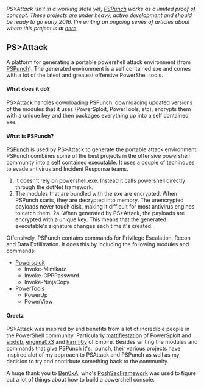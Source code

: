 _PS>Attack isn't in a working state yet, [PSPunch](https://www.github.com/jaredhaight/PSPunch/) works as a limited proof of concept. These projects are under heavy, active development and should be ready to go early 2016. I'm writing an ongoing series of articles about where this project is at [here](https://www.psattack.com/articles/20150212/psattack-v000001/)_

## PS>Attack

A platform for generating a portable powershell attack environment (from [PSPunch](https://www.github.com/jaredhaight/PSPunch/)). The generated environment is a self contained exe and comes with a lot of the latest and greatest offensive PowerShell tools. 

#### What does it do?
PS>Attack handles downloading PSPunch, downloading updated versions of the modules that it uses (PowerSploit, PowerTools, etc), encrypts them with a unique key and then packages everything up into a self contained exe.

#### What is PSPunch?
[PSPunch](https://www.github.com/jaredhaight/PSPunch/) is used by PS>Attack to generate the portable attack environment. PSPunch combines some of the best projects in the offensive powershell community into a self contained executable. It uses a couple of techinques to evade antivirus and Incident Response teams.

1. It doesn't rely on powershell.exe. Instead it calls powershell directly through the dotNet framework.
2. The modules that are bundled with the exe are encrypted. When PSPunch starts, they are decrypted into memory. The unencrypted payloads never touch disk, making it difficult for most antivirus engines to catch them.
2a. When generated by PS>Attack, the payloads are encrypted with a unique key. This means that the generated executable's signature changes each time it's created. 

Offensively, PSPunch contains commands for Privilege Escalation, Recon and Data Exfilitration. It does this by including the following modules and commands:
* [Powersploit](https://github.com/PowerShellMafia/PowerSploit)
  - Invoke-Mimikatz
  - Invoke-GPPPassword
  - Invoke-NinjaCopy
* [PowerTools](https://github.com/PowerShellEmpire/PowerTools)
  - PowerUp
  - PowerView

#### Greetz
PS>Attack was inspired by and benefits from a lot of incredible people in the PowerShell community. Particularly [mattifiestation](https://twitter.com/mattifestation) of PowerSploit and [sixdub](https://twitter.com/sixdub), [engima0x3](https://twitter.com/enigma0x3) and [harmj0y](https://twitter.com/HarmJ0y) of Empire. Besides writing the modules and commands that give PSPunch it's.. punch, their various projects have inspired alot of my approach to PSAttack and PSPunch as well as my decision to try and contirbute something back to the community.

A huge thank you to [Ben0xA](https://twitter.com/ben0xa), who's [PoshSecFramework](https://github.com/PoshSec/PoshSecFramework) was used to figure out a lot of things about how to build a powershell console.
